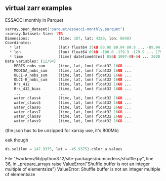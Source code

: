## virtual zarr examples

ESSACCI monthly in Parquet

```python
xarray.open_dataset("parquet/essacci-monthly.parquet")
<xarray.Dataset> Size: 1TB
Dimensions:             (time: 107, lat: 4320, lon: 8640)
Coordinates:
  * lat                 (lat) float64 35kB 89.98 89.94 89.9 ... -89.94 -89.98
  * lon                 (lon) float64 69kB -180.0 -179.9 -179.9 ... 179.9 180.0
  * time                (time) datetime64[ns] 856B 1997-09-04 ... 2020-11-01
Data variables: (12/94)
    MERIS_nobs_sum      (time, lat, lon) float32 16GB ...
    MODISA_nobs_sum     (time, lat, lon) float32 16GB ...
    OLCI-A_nobs_sum     (time, lat, lon) float32 16GB ...
    OLCI-B_nobs_sum     (time, lat, lon) float32 16GB ...
    Rrs_412             (time, lat, lon) float32 16GB ...
    Rrs_412_bias        (time, lat, lon) float32 16GB ...
    ...                  ...
    water_class4        (time, lat, lon) float32 16GB ...
    water_class5        (time, lat, lon) float32 16GB ...
    water_class6        (time, lat, lon) float32 16GB ...
    water_class7        (time, lat, lon) float32 16GB ...
    water_class8        (time, lat, lon) float32 16GB ...
    water_class9        (time, lat, lon) float32 16GB ...
```

(the json has to be unzipped for xarray use, it's 800Mb)


eek though

```python
ds.sel(lon = 147.9375, lat = -45.9375).chlor_a.values
```


  File "/workenv/lib/python3.12/site-packages/numcodecs/shuffle.py", line 36, in _prepare_arrays
    raise ValueError("Shuffle buffer is not an integer multiple of elementsize")
ValueError: Shuffle buffer is not an integer multiple of elementsize
>
